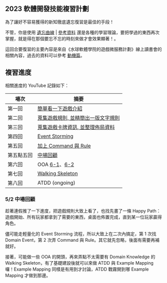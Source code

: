 ## 2023 軟體開發技能複習計劃

為了讓好不容易獲得的新知徹底遺忘復習是最佳的手段！

不管，你是使用 [遺忘曲線](https://zh.wikipedia.org/zh-tw/%E9%81%97%E5%BF%98%E6%9B%B2%E7%BA%BF) | [參考資料](https://www.youtube.com/watch?v=zbu9WBAZCZE)
還是各種的學習理論，要把學過的東西再次掌握，就是得在那個要忘不忘的時刻來做才會效果顯著！。

這回合要復習的主要內容是來自《水球軟體學院的遊戲微服務計劃》線上讀書會的相關內容，過去的資料可以參考 [動機篇](docs/motivation.md)。

## 複習進度

相關進度的 YouTube 記錄如下：

| 場次    | 摘要                                                                                                        |
|-------|-----------------------------------------------------------------------------------------------------------|
| 第一回   | [簡單看一下遊戲介紹](https://www.youtube.com/watch?v=b-lr7aRmjBg)                                                  |
| 第二回   | [蒐集遊戲規則, 並精簡出一版文字規則](https://www.youtube.com/watch?v=4NnSTflmih0)                                         |
| 第三回   | [蒐集遊戲卡牌資訊, 並整理佈局資料](https://www.youtube.com/watch?v=JQFVOQ8LNTM)                                          |
| 第四回   | [Event Storming](https://www.youtube.com/watch?v=eZeaLqyz1ss)                                             |
| 第五回   | [加上 Command 與 Rule](https://www.youtube.com/watch?v=dUl3J6j8UrU)                                          |
| 第五點五回 | [中場回顧](https://www.youtube.com/watch?v=sdTWeMaCuvU)                                                       |
| 第六回   | OOA [6-1](https://www.youtube.com/watch?v=HfZJAue0ioc)、[6-2](https://www.youtube.com/watch?v=t-MaN5L8qsA) | 
| 第七回   | [Walking Skeleton](https://youtu.be/65vgFa4gBXE)                                                          |
| 第八回   | ATDD (ongoing)                                                                                            |

### 5/2 中場回顧

趁著連假推了一下進度，把遊戲規則大致上看了，也找先畫了一條 Happy Path：遊戲開始、所有玩家都拿到了需要的東西，桌面也佈置完成，直到某一位玩家贏得角色。

儘可能走輕量化的 Event Storming 流程，所以大致上在二次內搞定，第 1 次找 Domain Event，第 2 次弄 Command 與
Rule。其它就先忽略，後面有需要再補就好。

接著，可能做一些 OOA 的開頭，再來弄點不太需要有 Domain Knowledge 的 Walking Skeleton，有了基礎建設後就可以來做 ATDD 與
Example Mapping 囉！Example Mapping 同樣是有用到才討論，ATDD 戰霧開到哪 Example Mapping 才做到那邊。